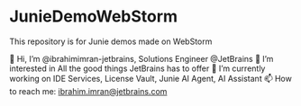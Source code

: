 # JunieDemoWebStorm
This repository is for Junie demos made on WebStorm

👋 Hi, I’m @ibrahimimran-jetbrains, Solutions Engineer @JetBrains
👀 I’m interested in All the good things JetBrains has to offer
🌱 I’m currently working on IDE Services, License Vault, Junie AI Agent, AI Assistant
📫 How to reach me: ibrahim.imran@jetbrains.com
